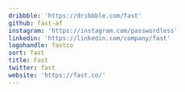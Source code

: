 ```yaml
---
dribbble: 'https://dribbble.com/fast'
github: fast-af
instagram: 'https://instagram.com/passwordless'
linkedin: 'https://linkedin.com/company/fast'
logohandle: fastco
sort: fast
title: Fast
twitter: fast
website: 'https://fast.co/'
---
```

